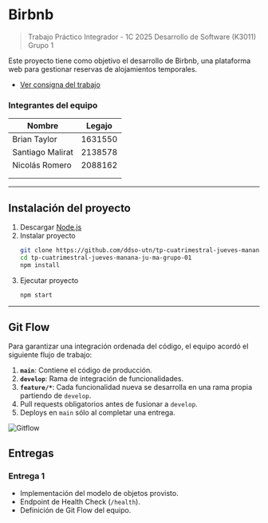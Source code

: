 # Birbnb

> Trabajo Práctico Integrador - 1C 2025
> Desarrollo de Software (K3011)
> Grupo 1

Este proyecto tiene como objetivo el desarrollo de Birbnb, una plataforma web para gestionar reservas de alojamientos temporales.

- [Ver consigna del trabajo](https://docs.google.com/document/d/1K0WJdOpcng4Jy-1PgIMz7CTtACT4HPSiiFB3IuM3l3o/edit?tab=t.0#heading=h.zho8hjgki4ue)

### Integrantes del equipo

| Nombre  | Legajo     |
|---------|------------|
|Brian Taylor|1631550 |
|Santiago Malirat|2138578|
|Nicolás Romero|2088162|
|         |            |
|         |            |

---

## Instalación del proyecto

1. Descargar [Node.js](https://nodejs.org/es)
2. Instalar proyecto
    ```bash
    git clone https://github.com/ddso-utn/tp-cuatrimestral-jueves-manana-ju-ma-grupo-01.git
    cd tp-cuatrimestral-jueves-manana-ju-ma-grupo-01
    npm install
    ```
3. Ejecutar proyecto
    ``` bash
    npm start
    ```

---

## Git Flow

Para garantizar una integración ordenada del código, el equipo acordó el siguiente flujo de trabajo:

1. **`main`**: Contiene el código de producción.
2. **`develop`**: Rama de integración de funcionalidades.
3. **`feature/*`**: Cada funcionalidad nueva se desarrolla en una rama propia partiendo de `develop`.
4. Pull requests obligatorios antes de fusionar a `develop`.
5. Deploys en `main` sólo al completar una entrega.



![Gitflow](https://github.com/user-attachments/assets/7193eebe-d56e-4afd-b6dd-d47328ae5afe)


## Entregas

### Entrega 1
- Implementación del modelo de objetos provisto.
- Endpoint de Health Check (`/health`).
- Definición de Git Flow del equipo.
